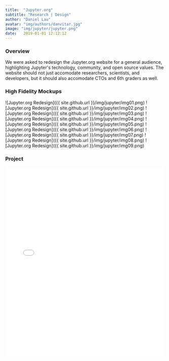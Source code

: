 ```yaml
---
title:  "Jupyter.org"
subtitle: "Research | Design"
author: "Daniel Lau"
avatar: "img/authors/danvitar.jpg"
image: "img/jupyter/jupyter.png"
date:   2019-01-01 12:12:12
---
```


### Overview
We were asked to redesign the Jupyter.org website for a general audience, highlighting Jupyter's technology, community, and open source values. The website should not just accomodate researchers, scientists, and developers, but it should also accomodate CTOs and 6th graders as well.

### High Fidelity Mockups
![Jupyter.org Redesign]({{ site.github.url }}/img/jupyter/img01.png)
![Jupyter.org Redesign]({{ site.github.url }}/img/jupyter/img02.png)
![Jupyter.org Redesign]({{ site.github.url }}/img/jupyter/img03.png)
![Jupyter.org Redesign]({{ site.github.url }}/img/jupyter/img04.png)
![Jupyter.org Redesign]({{ site.github.url }}/img/jupyter/img05.png)
![Jupyter.org Redesign]({{ site.github.url }}/img/jupyter/img06.png)
![Jupyter.org Redesign]({{ site.github.url }}/img/jupyter/img07.png)
![Jupyter.org Redesign]({{ site.github.url }}/img/jupyter/img08.png)
![Jupyter.org Redesign]({{ site.github.url }}/img/jupyter/img09.png)

### Project
<embed src="img/jupyter/jupyter-redesign.pdf#zoom=75" type="application/pdf" width="100%" height="600px" />